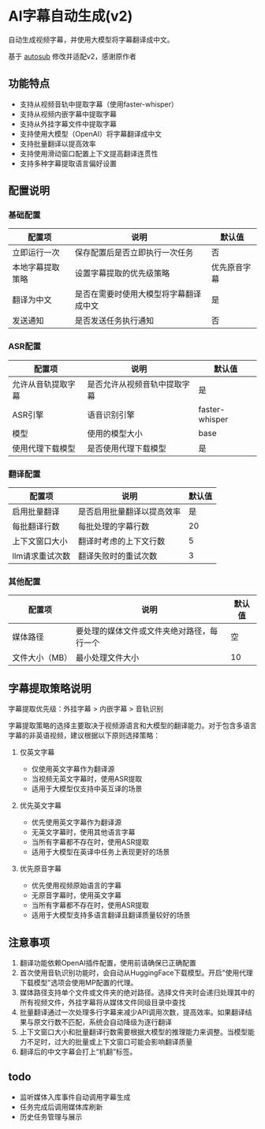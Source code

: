 # AI字幕自动生成(v2)

自动生成视频字幕，并使用大模型将字幕翻译成中文。

基于 [autosub](https://github.com/lightolly/MoviePilot-Plugins) 修改并适配v2，感谢原作者

## 功能特点

- 支持从视频音轨中提取字幕（使用faster-whisper）
- 支持从视频内嵌字幕中提取字幕
- 支持从外挂字幕文件中提取字幕
- 支持使用大模型（OpenAI）将字幕翻译成中文
- 支持批量翻译以提高效率
- 支持使用滑动窗口配置上下文提高翻译连贯性
- 支持多种字幕提取语言偏好设置

## 配置说明

### 基础配置

| 配置项 | 说明 | 默认值 |
|--------|------|--------|
| 立即运行一次 | 保存配置后是否立即执行一次任务 | 否 |
| 本地字幕提取策略 | 设置字幕提取的优先级策略 | 优先原音字幕 |
| 翻译为中文 | 是否在需要时使用大模型将字幕翻译成中文 | 是 |
| 发送通知 | 是否发送任务执行通知 | 否 |

### ASR配置

| 配置项 | 说明 | 默认值 |
|--------|------|--------|
| 允许从音轨提取字幕 | 是否允许从视频音轨中提取字幕 | 是 |
| ASR引擎 | 语音识别引擎 | faster-whisper |
| 模型 | 使用的模型大小 | base |
| 使用代理下载模型 | 是否使用代理下载模型 | 是 |

### 翻译配置

| 配置项 | 说明 | 默认值 | 
|--------|------|--------|
| 启用批量翻译 | 是否启用批量翻译以提高效率 | 是 | 
| 每批翻译行数 | 每批处理的字幕行数 | 20 | 
| 上下文窗口大小 | 翻译时考虑的上下文行数 | 5 | 
| llm请求重试次数 | 翻译失败时的重试次数 | 3 |

### 其他配置

| 配置项 | 说明 | 默认值 |
|--------|------|--------|
| 媒体路径 | 要处理的媒体文件或文件夹绝对路径，每行一个 | 空 | 
| 文件大小（MB） | 最小处理文件大小 | 10 | 


## 字幕提取策略说明
字幕提取优先级：外挂字幕 > 内嵌字幕 > 音轨识别

字幕提取策略的选择主要取决于视频源语言和大模型的翻译能力。对于包含多语言字幕的非英语视频，建议根据以下原则选择策略：

1. 仅英文字幕
   - 仅使用英文字幕作为翻译源
   - 当视频无英文字幕时，使用ASR提取
   - 适用于大模型仅支持中英互译的场景

2. 优先英文字幕
   - 优先使用英文字幕作为翻译源
   - 无英文字幕时，使用其他语言字幕
   - 当所有字幕都不存在时，使用ASR提取
   - 适用于大模型在英译中任务上表现更好的场景

3. 优先原音字幕
   - 优先使用视频原始语言的字幕
   - 无原音字幕时，使用英文字幕
   - 当所有字幕都不存在时，使用ASR提取
   - 适用于大模型支持多语言翻译且翻译质量较好的场景

## 注意事项

1. 翻译功能依赖OpenAI插件配置，使用前请确保已正确配置
2. 首次使用音轨识别功能时，会自动从HuggingFace下载模型。开启"使用代理下载模型"选项会使用MP配置的代理。
3. 媒体路径支持单个文件或文件夹的绝对路径。选择文件夹时会递归处理其中的所有视频文件，外挂字幕将从媒体文件同级目录中查找
4. 批量翻译通过一次处理多行字幕来减少API调用次数，提高效率。如果翻译结果与原文行数不匹配，系统会自动降级为逐行翻译
5. 上下文窗口大小和批量翻译行数需要根据大模型的推理能力来调整。当模型能力不足时，过大的批量或上下文窗口可能会影响翻译质量 
6. 翻译后的中文字幕会打上“机翻”标签。

## todo
- 监听媒体入库事件自动调用字幕生成
- 任务完成后调用媒体库刷新
- 历史任务管理与展示